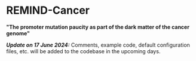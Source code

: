# REMIND-Cancer

**"The promoter mutation paucity as part of the dark matter of the cancer genome"**  

**_Update on 17 June 2024:_** Comments, example code, default configuration files, etc. will be added to the codebase in the upcoming days. 
